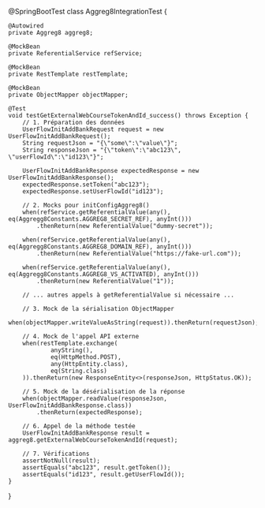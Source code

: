 @SpringBootTest
class Aggreg8IntegrationTest {

    @Autowired
    private Aggreg8 aggreg8;

    @MockBean
    private ReferentialService refService;

    @MockBean
    private RestTemplate restTemplate;

    @MockBean
    private ObjectMapper objectMapper;

    @Test
    void testGetExternalWebCourseTokenAndId_success() throws Exception {
        // 1. Préparation des données
        UserFlowInitAddBankRequest request = new UserFlowInitAddBankRequest();
        String requestJson = "{\"some\":\"value\"}";
        String responseJson = "{\"token\":\"abc123\", \"userFlowId\":\"id123\"}";

        UserFlowInitAddBankResponse expectedResponse = new UserFlowInitAddBankResponse();
        expectedResponse.setToken("abc123");
        expectedResponse.setUserFlowId("id123");

        // 2. Mocks pour initConfigAggreg8()
        when(refService.getReferentialValue(any(), eq(Aggregg8Constants.AGGREG8_SECRET_REF), anyInt()))
            .thenReturn(new ReferentialValue("dummy-secret"));

        when(refService.getReferentialValue(any(), eq(Aggregg8Constants.AGGREG8_DOMAIN_REF), anyInt()))
            .thenReturn(new ReferentialValue("https://fake-url.com"));

        when(refService.getReferentialValue(any(), eq(Aggregg8Constants.AGGREG8_VS_ACTIVATED), anyInt()))
            .thenReturn(new ReferentialValue("1"));

        // ... autres appels à getReferentialValue si nécessaire ...

        // 3. Mock de la sérialisation ObjectMapper
        when(objectMapper.writeValueAsString(request)).thenReturn(requestJson);

        // 4. Mock de l'appel API externe
        when(restTemplate.exchange(
                anyString(),
                eq(HttpMethod.POST),
                any(HttpEntity.class),
                eq(String.class)
        )).thenReturn(new ResponseEntity<>(responseJson, HttpStatus.OK));

        // 5. Mock de la désérialisation de la réponse
        when(objectMapper.readValue(responseJson, UserFlowInitAddBankResponse.class))
            .thenReturn(expectedResponse);

        // 6. Appel de la méthode testée
        UserFlowInitAddBankResponse result = aggreg8.getExternalWebCourseTokenAndId(request);

        // 7. Vérifications
        assertNotNull(result);
        assertEquals("abc123", result.getToken());
        assertEquals("id123", result.getUserFlowId());
    }
}